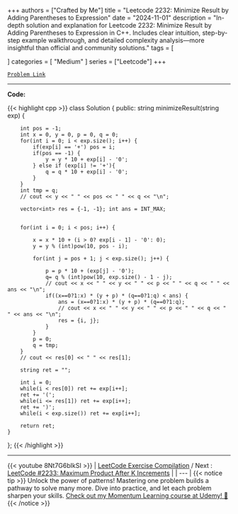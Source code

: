 
+++
authors = ["Crafted by Me"]
title = "Leetcode 2232: Minimize Result by Adding Parentheses to Expression"
date = "2024-11-01"
description = "In-depth solution and explanation for Leetcode 2232: Minimize Result by Adding Parentheses to Expression in C++. Includes clear intuition, step-by-step example walkthrough, and detailed complexity analysis—more insightful than official and community solutions."
tags = [
    
]
categories = [
    "Medium"
]
series = ["Leetcode"]
+++



[`Problem Link`](https://leetcode.com/problems/minimize-result-by-adding-parentheses-to-expression/description/)

---

**Code:**

{{< highlight cpp >}}
class Solution {
public:
    string minimizeResult(string exp) {
        
        int pos = -1;
        int x = 0, y = 0, p = 0, q = 0;        
        for(int i = 0; i < exp.size(); i++) {
            if(exp[i] == '+') pos = i;
            if(pos == -1) {
                y = y * 10 + exp[i] - '0';
            } else if (exp[i] != '+'){
                q = q * 10 + exp[i] - '0';
            }
        }
        int tmp = q;
        // cout << y << " " << pos << " " << q << "\n";
        
        vector<int> res = {-1, -1}; int ans = INT_MAX;
        

        for(int i = 0; i < pos; i++) {
            
            x = x * 10 + (i > 0? exp[i - 1] - '0': 0);
            y = y % (int)pow(10, pos - i);
            
            for(int j = pos + 1; j < exp.size(); j++) {
                
                p = p * 10 + (exp[j] - '0');
                q= q % (int)pow(10, exp.size() - 1 - j);
                // cout << x << " " << y << " " << p << " " << q << " " << ans << "\n";                  
                if((x==0?1:x) * (y + p) * (q==0?1:q) < ans) {
                    ans = (x==0?1:x) * (y + p) * (q==0?1:q);
                    // cout << x << " " << y << " " << p << " " << q << " " << ans << "\n";                    
                    res = {i, j};
                }
            }
            p = 0;
            q = tmp;
        }
        // cout << res[0] << " " << res[1];
        
        string ret = "";
        
        int i = 0;
        while(i < res[0]) ret += exp[i++];
        ret += '(';
        while(i <= res[1]) ret += exp[i++];
        ret += ')';
        while(i < exp.size()) ret += exp[i++];
        
        return ret;
    }
};
{{< /highlight >}}


---
{{< youtube 8Nt7G6bIkSI >}}
| [LeetCode Exercise Compilation](https://grid47.xyz/leetcode/) / Next : [LeetCode #2233: Maximum Product After K Increments](https://grid47.xyz/posts/leetcode_2233) |
| --- |
{{< notice tip >}}
Unlock the power of patterns! Mastering one problem builds a pathway to solve many more. Dive into practice, and let each problem sharpen your skills. [Check out my Momentum Learning course at Udemy! 🚀 ](https://www.udemy.com/course/algorithms-and-data-structures-in-cpp/)
{{< /notice >}}


